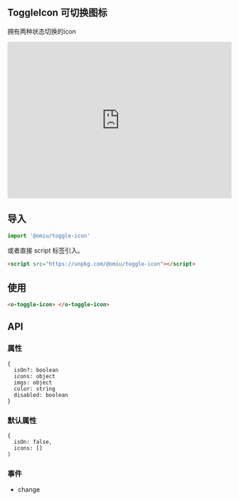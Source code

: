 ## ToggleIcon 可切换图标

拥有两种状态切换的icon

<iframe height="351" style="width: 100%;" scrolling="no" title="OMIU ToggleIcon" src="https://codepen.io/omijs/embed/ZEbKwXX?height=351&theme-id=default&default-tab=html,result" frameborder="no" allowtransparency="true" allowfullscreen="true" loading="lazy">
  See the Pen <a href='https://codepen.io/omijs/pen/ZEbKwXX'>OMIU Checkbox</a> by OMI
  (<a href='https://codepen.io/omijs'>@omijs</a>) on <a href='https://codepen.io'>CodePen</a>.
</iframe>

## 导入

```js
import '@omiu/toggle-icon'
```

或者直接 script 标签引入。


```html
<script src="https://unpkg.com/@omiu/toggle-icon"></script>
```

## 使用

```html
<o-toggle-icon> </o-toggle-icon>
```


## API

### 属性

```tsx
{
  isOn?: boolean
  icons: object
  imgs: object
  color: string
  disabled: boolean
}
```

### 默认属性
```tsx
{
  isOn: false,
  icons: []
)
```
### 事件
* change
